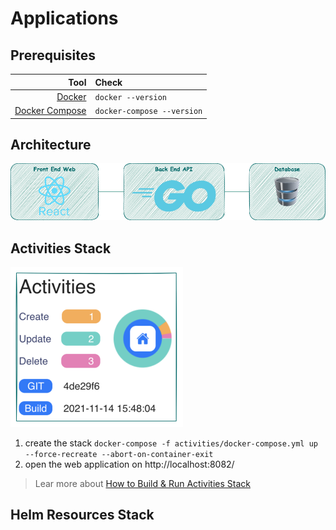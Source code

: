# Applications

## Prerequisites

|                                               Tool | Check                      |
| -------------------------------------------------: | :------------------------- |
|                  [Docker](https://www.docker.com/) | `docker --version`         |
| [Docker Compose](https://docs.docker.com/compose/) | `docker-compose --version` |


## Architecture

![image](.data/arch-fbd.png)

## Activities Stack

![image](.data/stack-activities.png)
1. create the stack `docker-compose -f activities/docker-compose.yml up --force-recreate --abort-on-container-exit`
2. open the web application on http://localhost:8082/

> Lear more about [How to Build & Run Activities Stack](activities/README.md)

## Helm Resources Stack
